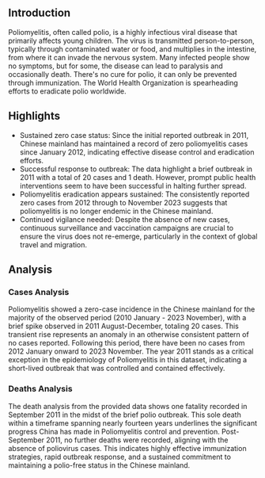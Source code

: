 ## Introduction

Poliomyelitis, often called polio, is a highly infectious viral disease that primarily affects young children. The virus is transmitted person-to-person, typically through contaminated water or food, and multiplies in the intestine, from where it can invade the nervous system. Many infected people show no symptoms, but for some, the disease can lead to paralysis and occasionally death. There's no cure for polio, it can only be prevented through immunization. The World Health Organization is spearheading efforts to eradicate polio worldwide.
## Highlights

- Sustained zero case status: Since the initial reported outbreak in 2011, Chinese mainland has maintained a record of zero poliomyelitis cases since January 2012, indicating effective disease control and eradication efforts. <br/>
- Successful response to outbreak: The data highlight a brief outbreak in 2011 with a total of 20 cases and 1 death. However, prompt public health interventions seem to have been successful in halting further spread. <br/>
- Poliomyelitis eradication appears sustained: The consistently reported zero cases from 2012 through to November 2023 suggests that poliomyelitis is no longer endemic in the Chinese mainland. <br/>
- Continued vigilance needed: Despite the absence of new cases, continuous surveillance and vaccination campaigns are crucial to ensure the virus does not re-emerge, particularly in the context of global travel and migration. <br/>
## Analysis

### Cases Analysis
Poliomyelitis showed a zero-case incidence in the Chinese mainland for the majority of the observed period (2010 January - 2023 November), with a brief spike observed in 2011 August-December, totaling 20 cases. This transient rise represents an anomaly in an otherwise consistent pattern of no cases reported. Following this period, there have been no cases from 2012 January onward to 2023 November. The year 2011 stands as a critical exception in the epidemiology of Poliomyelitis in this dataset, indicating a short-lived outbreak that was controlled and contained effectively.

### Deaths Analysis
The death analysis from the provided data shows one fatality recorded in September 2011 in the midst of the brief polio outbreak. This sole death within a timeframe spanning nearly fourteen years underlines the significant progress China has made in Poliomyelitis control and prevention. Post-September 2011, no further deaths were recorded, aligning with the absence of poliovirus cases. This indicates highly effective immunization strategies, rapid outbreak response, and a sustained commitment to maintaining a polio-free status in the Chinese mainland.
